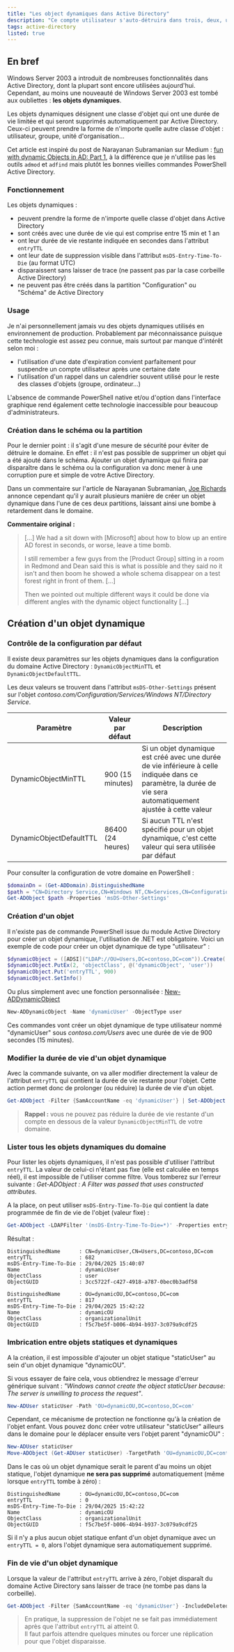 ```yaml
---
title: "Les object dynamiques dans Active Directory"
description: "Ce compte utilisateur s'auto-détruira dans trois, deux, un..."
tags: active-directory
listed: true
---
```


## En bref

Windows Server 2003 a introduit de nombreuses fonctionnalités dans Active Directory, dont la plupart sont encore utilisées aujourd'hui. Cependant, au moins une nouveauté de Windows Server 2003 est tombé aux oubliettes : **les objets dynamiques**.

Les objets dynamiques désignent une classe d'objet qui ont une durée de vie limitée et qui seront supprimés automatiquement par Active Directory. Ceux-ci peuvent prendre la forme de n'importe quelle autre classe d'objet : utilisateur, groupe, unité d'organisation...

Cet article est inspiré du post de Narayanan Subramanian sur Medium : [fun with dynamic Objects in AD: Part 1](https://medium.com/@nannnu/fun-with-dynamic-objects-in-ad-part-1-743c21dd934f), à la différence que je n'utilise pas les outils `admod` et `adfind` mais plutôt les bonnes vieilles commandes PowerShell Active Directory.

### Fonctionnement

Les objets dynamiques :

- peuvent prendre la forme de n'importe quelle classe d'objet dans Active Directory
- sont créés avec une durée de vie qui est comprise entre 15 min et 1 an
- ont leur durée de vie restante indiquée en secondes dans l'attribut `entryTTL`
- ont leur date de suppression visible dans l'attribut `msDS-Entry-Time-To-Die` (au format UTC)
- disparaissent sans laisser de trace (ne passent pas par la case corbeille Active Directory)
- ne peuvent pas être créés dans la partition "Configuration" ou "Schéma" de Active Directory

### Usage

Je n'ai personnellement jamais vu des objets dynamiques utilisés en environnement de production. Probablement par méconnaissance puisque cette technologie est assez peu connue, mais surtout par manque d'intérêt selon moi :

- l'utilisation d'une date d'expiration convient parfaitement pour suspendre un compte utilisateur après une certaine date
- l'utilisation d'un rappel dans un calendrier souvent utilisé pour le reste des classes d'objets (groupe, ordinateur...)

L'absence de commande PowerShell native et/ou d'option dans l'interface graphique rend également cette technologie inaccessible pour beaucoup d'administrateurs.

### Création dans le schéma ou la partition

Pour le dernier point : il s'agit d'une mesure de sécurité pour éviter de détruire le domaine. En effet : il n'est pas possible de supprimer un objet qui a été ajouté dans le schéma. Ajouter un objet dynamique qui finira par disparaître dans le schéma ou la configuration va donc mener à une corruption pure et simple de votre Active Directory.

Dans un commentaire sur l'article de Narayanan Subramanian, [Joe Richards](https://joeware.net/) annonce cependant qu'il y aurait plusieurs manière de créer un objet dynamique dans l'une de ces deux partitions, laissant ainsi une bombe à retardement dans le domaine.

**Commentaire original :**

> [...] We had a sit down with [Microsoft] about how to blow up an entire AD forest in seconds, or worse, leave a time bomb.
>
> I still remember a few guys from the [Product Group] sitting in a room in Redmond and Dean said this is what is possible and they said no it isn't and then boom he showed a whole schema disappear on a test forest right in front of them. [...]
>
> Then we pointed out multiple different ways it could be done via different angles with the dynamic object functionality [...]

## Création d'un objet dynamique

### Contrôle de la configuration par défaut

Il existe deux paramètres sur les objets dynamiques dans la configuration du domaine Active Directory : `DynamicObjectMinTTL` et `DynamicObjectDefaultTTL`.

Les deux valeurs se trouvent dans l'attribut `msDS-Other-Settings` présent sur l'objet *contoso.com/Configuration/Services/Windows NT/Directory Service*.

Paramètre | Valeur par défaut | Description
--------- | ----------------- | -----------
DynamicObjectMinTTL | 900 (15 minutes) | Si un objet dynamique est créé avec une durée de vie inférieure à celle indiquée dans ce paramètre, la durée de vie sera automatiquement ajustée à cette valeur
DynamicObjectDefaultTTL | 86400 (24 heures) | Si aucun TTL n'est spécifié pour un objet dynamique, c'est cette valeur qui sera utilisée par défaut

Pour consulter la configuration de votre domaine en PowerShell :

```powershell
$domainDn = (Get-ADDomain).DistinguishedName
$path = "CN=Directory Service,CN=Windows NT,CN=Services,CN=Configuration,$domainDn"
Get-ADObject $path -Properties 'msDS-Other-Settings'
```

### Création d'un objet

Il n'existe pas de commande PowerShell issue du module Active Directory pour créer un objet dynamique, l'utilisation de .NET est obligatoire. Voici un exemple de code pour créer un objet dynamique de type "utilisateur" :

```powershell
$dynamicObject = ([ADSI]("LDAP://OU=Users,DC=contoso,DC=com")).Create('user', 'CN=dynamicUser,CN=Users,DC=contoso,DC=com')
$dynamicObject.PutEx(2, 'objectClass', @('dynamicObject', 'user'))
$dynamicObject.Put('entryTTL', 900)
$dynamicObject.SetInfo()
```

Ou plus simplement avec une fonction personnalisée : [New-ADDynamicObject](https://gist.github.com/leobouard/16f90612a5461d2a9cec49cad6056929)

```powershell
New-ADDynamicObject -Name 'dynamicUser' -ObjectType user
```

Ces commandes vont créer un objet dynamique de type utilisateur nommé "dynamicUser" sous *contoso.com/Users* avec une durée de vie de 900 secondes (15 minutes).

### Modifier la durée de vie d'un objet dynamique

Avec la commande suivante, on va aller modifier directement la valeur de l'attribut `entryTTL` qui contient la durée de vie restante pour l'objet. Cette action permet donc de prolonger (ou réduire) la durée de vie d'un objet.

```powershell
Get-ADObject -Filter {SamAccountName -eq 'dynamicUser'} | Set-ADObject -Replace @{entryTTL = 900}
```

> **Rappel :** vous ne pouvez pas réduire la durée de vie restante d'un compte en dessous de la valeur `DynamicObjectMinTTL` de votre domaine.

### Lister tous les objets dynamiques du domaine

Pour lister les objets dynamiques, il n'est pas possible d'utiliser l'attribut `entryTTL`. La valeur de celui-ci n'étant pas fixe (elle est calculée en temps réel), il est impossible de l'utiliser comme filtre. Vous tomberez sur l'erreur suivante : *Get-ADObject : A Filter was passed that uses constructed attributes*.

A la place, on peut utiliser `msDS-Entry-Time-To-Die` qui contient la date programmée de fin de vie de l'objet (valeur fixe) :

```powershell
Get-ADObject -LDAPFilter '(msDS-Entry-Time-To-Die=*)' -Properties entryTTL, msDS-Entry-Time-To-Die
```

Résultat :

```plaintext
DistinguishedName      : CN=dynamicUser,CN=Users,DC=contoso,DC=com
entryTTL               : 682
msDS-Entry-Time-To-Die : 29/04/2025 15:40:07
Name                   : dynamicUser
ObjectClass            : user
ObjectGUID             : 3cc5722f-c427-4918-a787-0bec0b3adf58

DistinguishedName      : OU=dynamicOU,DC=contoso,DC=com
entryTTL               : 817
msDS-Entry-Time-To-Die : 29/04/2025 15:42:22
Name                   : dynamicOU
ObjectClass            : organizationalUnit
ObjectGUID             : f5c7be5f-b006-4b94-b937-3c079a9cdf25
```

### Imbrication entre objets statiques et dynamiques

A la création, il est impossible d'ajouter un objet statique "staticUser" au sein d'un objet dynamique "dynamicOU".

Si vous essayer de faire cela, vous obtiendrez le message d'erreur générique suivant : *"Windows cannot create the object staticUser because: The server is unwilling to process the request"*.

```powershell
New-ADUser staticUser -Path 'OU=dynamicOU,DC=contoso,DC=com'
```

Cependant, ce mécanisme de protection ne fonctionne qu'à la création de l'objet enfant. Vous pouvez donc créer votre utilisateur "staticUser" ailleurs dans le domaine pour le déplacer ensuite vers l'objet parent "dynamicOU" :

```powershell
New-ADUser staticUser
Move-ADObject (Get-ADUser staticUser) -TargetPath 'OU=dynamicOU,DC=contoso,DC=com'
```

Dans le cas où un objet dynamique serait le parent d'au moins un objet statique, l'objet dynamique **ne sera pas supprimé** automatiquement (même lorsque `entryTTL` tombe à zéro) :

```plaintext
DistinguishedName      : OU=dynamicOU,DC=contoso,DC=com
entryTTL               : 0
msDS-Entry-Time-To-Die : 29/04/2025 15:42:22
Name                   : dynamicOU
ObjectClass            : organizationalUnit
ObjectGUID             : f5c7be5f-b006-4b94-b937-3c079a9cdf25
```

Si il n'y a plus aucun objet statique enfant d'un objet dynamique avec un `entryTTL = 0`, alors l'objet dynamique sera automatiquement supprimé.

### Fin de vie d'un objet dynamique

Lorsque la valeur de l'attribut `entryTTL` arrive à zéro, l'objet disparaît du domaine Active Directory sans laisser de trace (ne tombe pas dans la corbeille).

```powershell
Get-ADObject -Filter {SamAccountName -eq 'dynamicUser'} -IncludeDeletedObjects
```

> En pratique, la suppression de l'objet ne se fait pas immédiatement après que l'attribut `entryTTL` ai atteint 0.\
> Il faut parfois attendre quelques minutes ou forcer une réplication pour que l'objet disparaisse.

